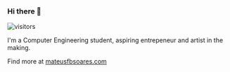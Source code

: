 ### Hi there 👋
![visitors](https://visitor-badge.glitch.me/badge?page_id=mateusfbsoares.visitor-badge&left_color=gray&right_color=blue)

I'm a Computer Engineering student, aspiring entrepeneur and artist in the making.

Find more at [mateusfbsoares.com](https://mateusfbsoares.com)

<!--
**mateusfbsoares/mateusfbsoares** is a ✨ _special_ ✨ repository because its `README.md` (this file) appears on your GitHub profile.

Here are some ideas to get you started:

- 🔭 I’m currently working on ...
- 🌱 I’m currently learning ...
- 👯 I’m looking to collaborate on ...
- 🤔 I’m looking for help with ...
- 💬 Ask me about ...
- 📫 How to reach me: ...
- 😄 Pronouns: ...
- ⚡ Fun fact: ...
-->
